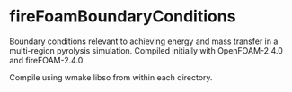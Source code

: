# fireFoamBoundaryConditions
Boundary conditions relevant to achieving energy and mass transfer in a multi-region pyrolysis simulation.
Compiled initially with OpenFOAM-2.4.0 and fireFOAM-2.4.0

Compile using wmake libso from within each directory.
